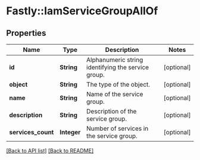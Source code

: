 # Fastly::IamServiceGroupAllOf

## Properties

| Name | Type | Description | Notes |
| ---- | ---- | ----------- | ----- |
| **id** | **String** | Alphanumeric string identifying the service group. | [optional] |
| **object** | **String** | The type of the object. | [optional] |
| **name** | **String** | Name of the service group. | [optional] |
| **description** | **String** | Description of the service group. | [optional] |
| **services_count** | **Integer** | Number of services in the service group. | [optional] |

[[Back to API list]](../../README.md#endpoints) [[Back to README]](../../README.md)

